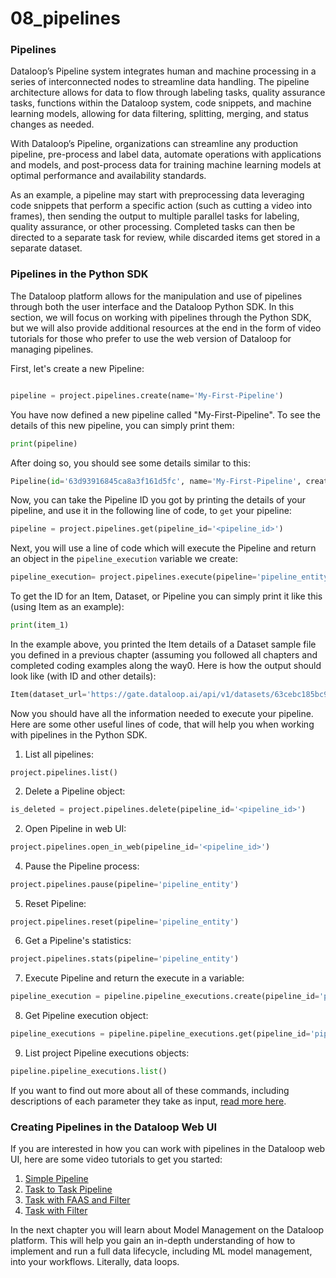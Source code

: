 # 08\_pipelines

### Pipelines

Dataloop’s Pipeline system integrates human and machine processing in a series of interconnected nodes to streamline data handling. The pipeline architecture allows for data to flow through labeling tasks, quality assurance tasks, functions within the Dataloop system, code snippets, and machine learning models, allowing for data filtering, splitting, merging, and status changes as needed.

With Dataloop’s Pipeline, organizations can streamline any production pipeline, pre-process and label data, automate operations with applications and models, and post-process data for training machine learning models at optimal performance and availability standards.

As an example, a pipeline may start with preprocessing data leveraging code snippets that perform a specific action (such as cutting a video into frames), then sending the output to multiple parallel tasks for labeling, quality assurance, or other processing. Completed tasks can then be directed to a separate task for review, while discarded items get stored in a separate dataset.

### Pipelines in the Python SDK

The Dataloop platform allows for the manipulation and use of pipelines through both the user interface and the Dataloop Python SDK. In this section, we will focus on working with pipelines through the Python SDK, but we will also provide additional resources at the end in the form of video tutorials for those who prefer to use the web version of Dataloop for managing pipelines.

First, let's create a new Pipeline:

```python

pipeline = project.pipelines.create(name='My-First-Pipeline')

```

You have now defined a new pipeline called "My-First-Pipeline". To see the details of this new pipeline, you can simply print them:

```python
print(pipeline)
```

After doing so, you should see some details similar to this:

```python
Pipeline(id='63d93916845ca8a3f161d5fc', name='My-First-Pipeline', creator='email@gmail.com', org_id='8c8387a3-e771-4d2b-ad77-6a30294dbd01', connections=[], settings=<dtlpy.entities.pipeline.PipelineSettings object at 0x000002BB46FD36D0>, status='Created', created_at='2023-01-31T15:51:50.837Z', start_nodes=[], project_id='764803e6-af9b-4dde-8141-fea54231fb54', composition_id='63d93916845ca883da61d5fd', url='https://gate.dataloop.ai/api/v1/pipelines/63d93916845ca8a3f161d5fc', preview=None, description=None, revisions=None)
```

Now, you can take the Pipeline ID you got by printing the details of your pipeline, and use it in the following line of code, to `get` your pipeline:

```python
pipeline = project.pipelines.get(pipeline_id='<pipeline_id>')
```

Next, you will use a line of code which will execute the Pipeline and return an object in the `pipeline_execution` variable we create:

```python
pipeline_execution= project.pipelines.execute(pipeline='pipeline_entity', execution_input= {'item': 'item_id'} )
```

To get the ID for an Item, Dataset, or Pipeline you can simply print it like this (using Item as an example):

```python
print(item_1)
```

In the example above, you printed the Item details of a Dataset sample file you defined in a previous chapter (assuming you followed all chapters and completed coding examples along the way0. Here is how the output should look like (with ID and other details):

```python
Item(dataset_url='https://gate.dataloop.ai/api/v1/datasets/63cebc185bc9dbe3ed851dbe', created_at='2023-01-23T17:04:15.000Z', dataset_id='63cebc185bc9dbe3ed851dbe', filename='/test1.jpg', name='test1.jpg', type='file', id='63cebe0f6f60196b004423d9', spec=None, creator='myfuncont@gmail.com', _description=None, annotations_count=3)
```

Now you should have all the information needed to execute your pipeline. Here are some other useful lines of code, that will help you when working with pipelines in the Python SDK.

1. List all pipelines:&#x20;

`project.pipelines.list()`

2. Delete a Pipeline object:

```python
is_deleted = project.pipelines.delete(pipeline_id='<pipeline_id>')
```

2. Open Pipeline in web UI:

```python
project.pipelines.open_in_web(pipeline_id='<pipeline_id>')
```

4. Pause the Pipeline process:

```python
project.pipelines.pause(pipeline='pipeline_entity')
```

5. Reset Pipeline:

```python
project.pipelines.reset(pipeline='pipeline_entity')
```

6. Get a Pipeline's statistics:

```python
project.pipelines.stats(pipeline='pipeline_entity')
```

7. Execute Pipeline and return the execute in a variable:

```python
pipeline_execution = pipeline.pipeline_executions.create(pipeline_id='pipeline_id', execution_input={'item': 'item_id'})
```

8. Get Pipeline execution object:

```python
pipeline_executions = pipeline.pipeline_executions.get(pipeline_id='pipeline_id')
```

9. List project Pipeline executions objects:

```python
pipeline.pipeline_executions.list()
```

If you want to find out more about all of these commands, including descriptions of each parameter they take as input, [read more here](https://dlportal-demo.redoc.ly/resources/dtlpy/dl/).

### Creating Pipelines in the Dataloop Web UI

If you are interested in how you can work with pipelines in the Dataloop web UI, here are some video tutorials to get you started:

1. [Simple Pipeline](https://app.guidde.co/share/playbooks/p88yeiCCZYPJ5De92KRhNz?origin=jMK1qNxyBfeCaSgiUvBzFi9AfJb2)
2. [Task to Task Pipeline](https://app.guidde.co/share/playbooks/d4VKpz2wXkEfC3b8KtScoj?origin=jMK1qNxyBfeCaSgiUvBzFi9AfJb2)
3. [Task with FAAS and Filter](https://app.guidde.co/share/playbooks/uhQbzYGjMZjQoAWGMzcM3r?origin=jMK1qNxyBfeCaSgiUvBzFi9AfJb2)
4. [Task with Filter](https://app.guidde.co/share/playbooks/f94hGsB1CoURVjVUhD354B?origin=jMK1qNxyBfeCaSgiUvBzFi9AfJb2)

In the next chapter you will learn about Model Management on the Dataloop platform.  This will help you gain an in-depth understanding of how to implement and run a full data lifecycle, including ML model management, into your workflows.  Literally, data loops.

